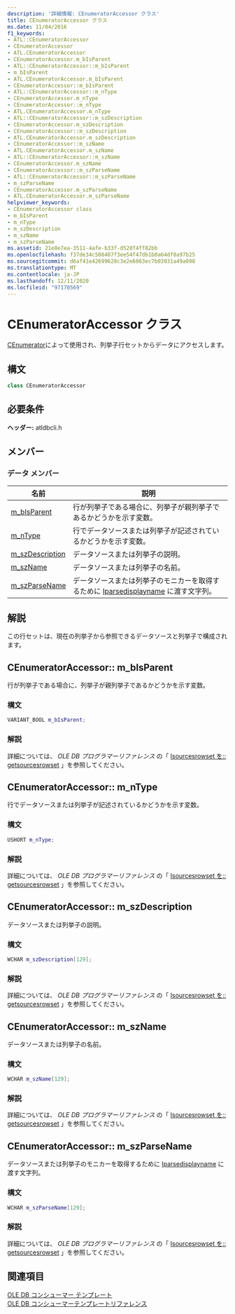 ```yaml
---
description: '詳細情報: CEnumeratorAccessor クラス'
title: CEnumeratorAccessor クラス
ms.date: 11/04/2016
f1_keywords:
- ATL::CEnumeratorAccessor
- CEnumeratorAccessor
- ATL.CEnumeratorAccessor
- CEnumeratorAccessor.m_bIsParent
- ATL::CEnumeratorAccessor::m_bIsParent
- m_bIsParent
- ATL.CEnumeratorAccessor.m_bIsParent
- CEnumeratorAccessor::m_bIsParent
- ATL::CEnumeratorAccessor::m_nType
- CEnumeratorAccessor.m_nType
- CEnumeratorAccessor::m_nType
- ATL.CEnumeratorAccessor.m_nType
- ATL::CEnumeratorAccessor::m_szDescription
- CEnumeratorAccessor.m_szDescription
- CEnumeratorAccessor::m_szDescription
- ATL.CEnumeratorAccessor.m_szDescription
- CEnumeratorAccessor::m_szName
- ATL.CEnumeratorAccessor.m_szName
- ATL::CEnumeratorAccessor::m_szName
- CEnumeratorAccessor.m_szName
- CEnumeratorAccessor::m_szParseName
- ATL::CEnumeratorAccessor::m_szParseName
- m_szParseName
- CEnumeratorAccessor.m_szParseName
- ATL.CEnumeratorAccessor.m_szParseName
helpviewer_keywords:
- CEnumeratorAccessor class
- m_bIsParent
- m_nType
- m_szDescription
- m_szName
- m_szParseName
ms.assetid: 21e8e7ea-3511-4afe-b33f-d520f4ff82bb
ms.openlocfilehash: f37de34c508487f3ee54f47db1b0a64df8a97b25
ms.sourcegitcommit: d6af41e42699628c3e2e6063ec7b03931a49a098
ms.translationtype: MT
ms.contentlocale: ja-JP
ms.lasthandoff: 12/11/2020
ms.locfileid: "97170569"
---
```

# <a name="cenumeratoraccessor-class"></a>CEnumeratorAccessor クラス

[CEnumerator](../../data/oledb/cenumerator-class.md)によって使用され、列挙子行セットからデータにアクセスします。

## <a name="syntax"></a>構文

```cpp
class CEnumeratorAccessor
```

## <a name="requirements"></a>必要条件

**ヘッダー:** atldbcli.h

## <a name="members"></a>メンバー

### <a name="data-members"></a>データ メンバー

| 名前 | 説明 |
|-|-|
|[m_bIsParent](#bisparent)|行が列挙子である場合に、列挙子が親列挙子であるかどうかを示す変数。|
|[m_nType](#ntype)|行でデータソースまたは列挙子が記述されているかどうかを示す変数。|
|[m_szDescription](#szdescription)|データソースまたは列挙子の説明。|
|[m_szName](#szname)|データソースまたは列挙子の名前。|
|[m_szParseName](#szparsename)|データソースまたは列挙子のモニカーを取得するために [Iparsedisplayname](/windows/win32/api/oleidl/nn-oleidl-iparsedisplayname) に渡す文字列。|

## <a name="remarks"></a>解説

この行セットは、現在の列挙子から参照できるデータソースと列挙子で構成されます。

## <a name="cenumeratoraccessorm_bisparent"></a><a name="bisparent"></a> CEnumeratorAccessor:: m_bIsParent

行が列挙子である場合に、列挙子が親列挙子であるかどうかを示す変数。

### <a name="syntax"></a>構文

```cpp
VARIANT_BOOL m_bIsParent;
```

### <a name="remarks"></a>解説

詳細については、 *OLE DB プログラマーリファレンス* の「 [Isourcesrowset を:: getsourcesrowset](/previous-versions/windows/desktop/ms711200(v=vs.85)) 」を参照してください。

## <a name="cenumeratoraccessorm_ntype"></a><a name="ntype"></a> CEnumeratorAccessor:: m_nType

行でデータソースまたは列挙子が記述されているかどうかを示す変数。

### <a name="syntax"></a>構文

```cpp
USHORT m_nType;
```

### <a name="remarks"></a>解説

詳細については、 *OLE DB プログラマーリファレンス* の「 [Isourcesrowset を:: getsourcesrowset](/previous-versions/windows/desktop/ms711200(v=vs.85)) 」を参照してください。

## <a name="cenumeratoraccessorm_szdescription"></a><a name="szdescription"></a> CEnumeratorAccessor:: m_szDescription

データソースまたは列挙子の説明。

### <a name="syntax"></a>構文

```cpp
WCHAR m_szDescription[129];
```

### <a name="remarks"></a>解説

詳細については、 *OLE DB プログラマーリファレンス* の「 [Isourcesrowset を:: getsourcesrowset](/previous-versions/windows/desktop/ms711200(v=vs.85)) 」を参照してください。

## <a name="cenumeratoraccessorm_szname"></a><a name="szname"></a> CEnumeratorAccessor:: m_szName

データソースまたは列挙子の名前。

### <a name="syntax"></a>構文

```cpp
WCHAR m_szName[129];
```

### <a name="remarks"></a>解説

詳細については、 *OLE DB プログラマーリファレンス* の「 [Isourcesrowset を:: getsourcesrowset](/previous-versions/windows/desktop/ms711200(v=vs.85)) 」を参照してください。

## <a name="cenumeratoraccessorm_szparsename"></a><a name="szparsename"></a> CEnumeratorAccessor:: m_szParseName

データソースまたは列挙子のモニカーを取得するために [Iparsedisplayname](/windows/win32/api/oleidl/nn-oleidl-iparsedisplayname) に渡す文字列。

### <a name="syntax"></a>構文

```cpp
WCHAR m_szParseName[129];
```

### <a name="remarks"></a>解説

詳細については、 *OLE DB プログラマーリファレンス* の「 [Isourcesrowset を:: getsourcesrowset](/previous-versions/windows/desktop/ms711200(v=vs.85)) 」を参照してください。

## <a name="see-also"></a>関連項目

[OLE DB コンシューマー テンプレート](../../data/oledb/ole-db-consumer-templates-cpp.md)<br/>
[OLE DB コンシューマーテンプレートリファレンス](../../data/oledb/ole-db-consumer-templates-reference.md)
